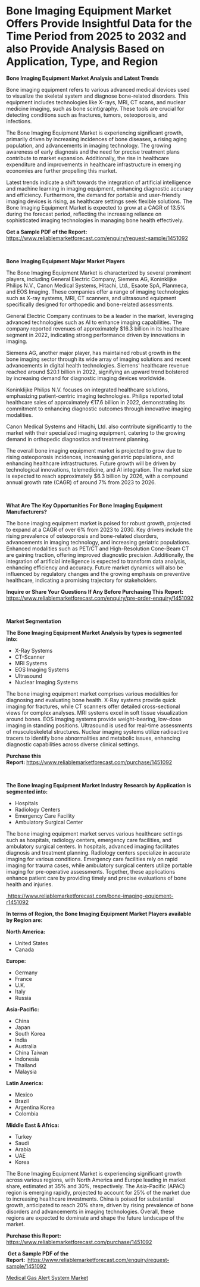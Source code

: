 <p><h1>Bone Imaging Equipment Market Offers Provide Insightful Data for the Time Period from 2025 to 2032 and also Provide Analysis Based on Application, Type, and Region</h1></p><p><strong>Bone Imaging Equipment Market Analysis and Latest Trends</strong></p>
<p><p>Bone imaging equipment refers to various advanced medical devices used to visualize the skeletal system and diagnose bone-related disorders. This equipment includes technologies like X-rays, MRI, CT scans, and nuclear medicine imaging, such as bone scintigraphy. These tools are crucial for detecting conditions such as fractures, tumors, osteoporosis, and infections.</p><p>The Bone Imaging Equipment Market is experiencing significant growth, primarily driven by increasing incidences of bone diseases, a rising aging population, and advancements in imaging technology. The growing awareness of early diagnosis and the need for precise treatment plans contribute to market expansion. Additionally, the rise in healthcare expenditure and improvements in healthcare infrastructure in emerging economies are further propelling this market.</p><p>Latest trends indicate a shift towards the integration of artificial intelligence and machine learning in imaging equipment, enhancing diagnostic accuracy and efficiency. Furthermore, the demand for portable and user-friendly imaging devices is rising, as healthcare settings seek flexible solutions. The Bone Imaging Equipment Market is expected to grow at a CAGR of 13.5% during the forecast period, reflecting the increasing reliance on sophisticated imaging technologies in managing bone health effectively.</p></p>
<p><strong>Get a Sample PDF of the Report:&nbsp;</strong> <a href="https://www.reliablemarketforecast.com/enquiry/request-sample/1451092?utm_campaign=3105&utm_medium=2&utm_source=Github&utm_content=ia&utm_term=04032025&utm_id=bone-imaging-equipment">https://www.reliablemarketforecast.com/enquiry/request-sample/1451092</a></p>
<p>&nbsp;</p>
<p><strong>Bone Imaging Equipment Major Market Players</strong></p>
<p><p>The Bone Imaging Equipment Market is characterized by several prominent players, including General Electric Company, Siemens AG, Koninklijke Philips N.V., Canon Medical Systems, Hitachi, Ltd., Esaote SpA, Planmeca, and EOS Imaging. These companies offer a range of imaging technologies such as X-ray systems, MRI, CT scanners, and ultrasound equipment specifically designed for orthopedic and bone-related assessments.</p><p>General Electric Company continues to be a leader in the market, leveraging advanced technologies such as AI to enhance imaging capabilities. The company reported revenues of approximately $16.3 billion in its healthcare segment in 2022, indicating strong performance driven by innovations in imaging.</p><p>Siemens AG, another major player, has maintained robust growth in the bone imaging sector through its wide array of imaging solutions and recent advancements in digital health technologies. Siemens' healthcare revenue reached around $20.1 billion in 2022, signifying an upward trend bolstered by increasing demand for diagnostic imaging devices worldwide.</p><p>Koninklijke Philips N.V. focuses on integrated healthcare solutions, emphasizing patient-centric imaging technologies. Philips reported total healthcare sales of approximately €17.6 billion in 2022, demonstrating its commitment to enhancing diagnostic outcomes through innovative imaging modalities.</p><p>Canon Medical Systems and Hitachi, Ltd. also contribute significantly to the market with their specialized imaging equipment, catering to the growing demand in orthopedic diagnostics and treatment planning.</p><p>The overall bone imaging equipment market is projected to grow due to rising osteoporosis incidences, increasing geriatric populations, and enhancing healthcare infrastructures. Future growth will be driven by technological innovations, telemedicine, and AI integration. The market size is expected to reach approximately $6.3 billion by 2026, with a compound annual growth rate (CAGR) of around 7% from 2023 to 2026.</p></p>
<p>&nbsp;</p>
<p><strong>What Are The Key Opportunities For Bone Imaging Equipment Manufacturers?</strong></p>
<p><p>The bone imaging equipment market is poised for robust growth, projected to expand at a CAGR of over 6% from 2023 to 2030. Key drivers include the rising prevalence of osteoporosis and bone-related disorders, advancements in imaging technology, and increasing geriatric populations. Enhanced modalities such as PET/CT and High-Resolution Cone-Beam CT are gaining traction, offering improved diagnostic precision. Additionally, the integration of artificial intelligence is expected to transform data analysis, enhancing efficiency and accuracy. Future market dynamics will also be influenced by regulatory changes and the growing emphasis on preventive healthcare, indicating a promising trajectory for stakeholders.</p></p>
<p><strong>Inquire or Share Your Questions If Any Before Purchasing This Report:</strong> <a href="https://www.reliablemarketforecast.com/enquiry/pre-order-enquiry/1451092?utm_campaign=3105&utm_medium=2&utm_source=Github&utm_content=ia&utm_term=04032025&utm_id=bone-imaging-equipment">https://www.reliablemarketforecast.com/enquiry/pre-order-enquiry/1451092</a></p>
<p>&nbsp;</p>
<p><strong>Market Segmentation</strong></p>
<p><strong>The Bone Imaging Equipment Market Analysis by types is segmented into:</strong></p>
<p><ul><li>X-Ray Systems</li><li>CT-Scanner</li><li>MRI Systems</li><li>EOS Imaging Systems</li><li>Ultrasound</li><li>Nuclear Imaging Systems</li></ul></p>
<p><p>The bone imaging equipment market comprises various modalities for diagnosing and evaluating bone health. X-Ray systems provide quick imaging for fractures, while CT scanners offer detailed cross-sectional views for complex analyses. MRI systems excel in soft tissue visualization around bones. EOS imaging systems provide weight-bearing, low-dose imaging in standing positions. Ultrasound is used for real-time assessments of musculoskeletal structures. Nuclear imaging systems utilize radioactive tracers to identify bone abnormalities and metabolic issues, enhancing diagnostic capabilities across diverse clinical settings.</p></p>
<p><strong>Purchase this Report:&nbsp;</strong><a href="https://www.reliablemarketforecast.com/purchase/1451092?utm_campaign=3105&utm_medium=2&utm_source=Github&utm_content=ia&utm_term=04032025&utm_id=bone-imaging-equipment">https://www.reliablemarketforecast.com/purchase/1451092</a></p>
<p>&nbsp;</p>
<p><strong>The Bone Imaging Equipment Market Industry Research by Application is segmented into:</strong></p>
<p><ul><li>Hospitals</li><li>Radiology Centers</li><li>Emergency Care Facility</li><li>Ambulatory Surgical Center</li></ul></p>
<p><p>The bone imaging equipment market serves various healthcare settings such as hospitals, radiology centers, emergency care facilities, and ambulatory surgical centers. In hospitals, advanced imaging facilitates diagnosis and treatment planning. Radiology centers specialize in accurate imaging for various conditions. Emergency care facilities rely on rapid imaging for trauma cases, while ambulatory surgical centers utilize portable imaging for pre-operative assessments. Together, these applications enhance patient care by providing timely and precise evaluations of bone health and injuries.</p></p>
<p><a href="https://www.reliablemarketforecast.com/bone-imaging-equipment-r1451092?utm_campaign=3105&utm_medium=2&utm_source=Github&utm_content=ia&utm_term=04032025&utm_id=bone-imaging-equipment">&nbsp;https://www.reliablemarketforecast.com/bone-imaging-equipment-r1451092</a></p>
<p><strong>In terms of Region, the Bone Imaging Equipment Market Players available by Region are:</strong></p>
<p>
    <p> <strong> North America: </strong>
        <ul>
            <li>United States</li>
            <li>Canada</li>
        </ul>
        </p> 
    <p> <strong> Europe: </strong>
        <ul>
            <li>Germany</li>
            <li>France</li>
            <li>U.K.</li>
            <li>Italy</li>
            <li>Russia</li>
        </ul>
        </p> 
    <p> <strong> Asia-Pacific: </strong>
        <ul>
            <li>China</li>
            <li>Japan</li>
            <li>South Korea</li>
            <li>India</li>
            <li>Australia</li>
            <li>China Taiwan</li>
            <li>Indonesia</li>
            <li>Thailand</li>
            <li>Malaysia</li>
        </ul>
        </p> 
    <p> <strong> Latin America: </strong>
        <ul>
            <li>Mexico</li>
            <li>Brazil</li>
            <li>Argentina Korea</li>
            <li>Colombia</li>
        </ul>
        </p> 
    <p> <strong> Middle East & Africa: </strong>
        <ul>
            <li>Turkey</li>
            <li>Saudi</li>
            <li>Arabia</li>
            <li>UAE</li>
            <li>Korea</li>
        </ul>
    </p>
    </p>
<p><p>The Bone Imaging Equipment Market is experiencing significant growth across various regions, with North America and Europe leading in market share, estimated at 35% and 30%, respectively. The Asia-Pacific (APAC) region is emerging rapidly, projected to account for 25% of the market due to increasing healthcare investments. China is poised for substantial growth, anticipated to reach 20% share, driven by rising prevalence of bone disorders and advancements in imaging technologies. Overall, these regions are expected to dominate and shape the future landscape of the market.</p></p>
<p><strong>Purchase this Report: </strong><a href="https://www.reliablemarketforecast.com/purchase/1451092?utm_campaign=3105&utm_medium=2&utm_source=Github&utm_content=ia&utm_term=04032025&utm_id=bone-imaging-equipment">https://www.reliablemarketforecast.com/purchase/1451092</a></p>
<p>&nbsp;<strong>Get a Sample PDF of the Report:&nbsp;&nbsp;</strong><a href="https://www.reliablemarketforecast.com/enquiry/request-sample/1451092?utm_campaign=3105&utm_medium=2&utm_source=Github&utm_content=ia&utm_term=04032025&utm_id=bone-imaging-equipment">https://www.reliablemarketforecast.com/enquiry/request-sample/1451092</a></p>
<p><strong></strong></p>
<p><p><a href="https://github.com/samesdufloiw/Market-Research-Report-List-1/blob/main/medical-gas-alert-system-market.md?utm_campaign=3105&utm_medium=2&utm_source=Github&utm_content=ia&utm_term=04032025&utm_id=bone-imaging-equipment">Medical Gas Alert System Market</a></p></p>